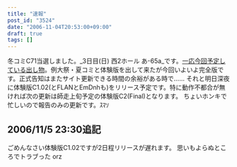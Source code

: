 ```yaml
---
title: "速報"
post_id: "3524"
date: "2006-11-04T20:53:00+09:00"
draft: true
tags: []
---
```



冬コミC71当選しました。_3日目(日) 西2ホール あ-65a_です。[一応今回予定している出し物](https://danmaq.com/!/thC/)。例大祭・夏コミと体験版を出して来たが今回いよいよ完全版です。正式告知はまたサイト更新できる時間の余裕がある時で…… それと明日深夜に体験版C1.02(とFLANとEmDnhも)をリリース予定です。特に動作不都合が無ければ次の更新は師走上旬予定の体験版C2(Final)となります。 ちょいホンキで忙しいので報告のみの更新です。ｽﾏｿ
## 2006/11/5 23:30追記
ごめんなさい体験版C1.02ですが2日程リリースが遅れます。 思いもよらぬところでトラブった orz
